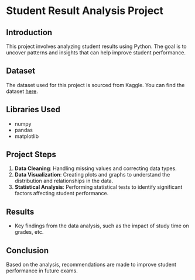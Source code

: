 # Student Result Analysis Project

## Introduction
This project involves analyzing student results using Python. The goal is to uncover patterns and insights that can help improve student performance.

## Dataset
The dataset used for this project is sourced from Kaggle. You can find the dataset [here](https://www.kaggle.com/).

## Libraries Used
- numpy
- pandas
- matplotlib

## Project Steps
1. **Data Cleaning**: Handling missing values and correcting data types.
2. **Data Visualization**: Creating plots and graphs to understand the distribution and relationships in the data.
3. **Statistical Analysis**: Performing statistical tests to identify significant factors affecting student performance.

## Results
- Key findings from the data analysis, such as the impact of study time on grades, etc.

## Conclusion
Based on the analysis, recommendations are made to improve student performance in future exams.

